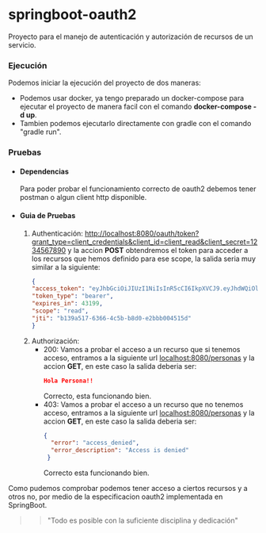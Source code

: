 # springboot-oauth2
Proyecto para el manejo de autenticación y autorización de recursos de un servicio.

### Ejecución
Podemos iniciar la ejecución del proyecto de dos maneras:
- Podemos usar docker, ya tengo preparado un
  docker-compose para ejecutar el proyecto de
  manera facil con el comando **docker-compose -d up**.
- Tambien podemos ejecutarlo directamente con gradle
  con el comando "gradle run".
  
### Pruebas

- #### Dependencias
    Para poder probar el funcionamiento correcto de oauth2
    debemos tener postman o algun client http disponible.

- #### Guia de Pruebas
    1.  Authenticación:
       <http://localhost:8080/oauth/token?grant_type=client_credentials&client_id=client_read&client_secret=1234567890>
       y la accion **POST** obtendremos el token para acceder a los recursos
       que hemos definido para ese scope, la salida seria
       muy similar a la siguiente:
        ```json
        {
        "access_token": "eyJhbGciOiJIUzI1NiIsInR5cCI6IkpXVCJ9.eyJhdWQiOlsic2VydmljZSJdLCJzY29wZSI6WyJyZWFkIl0sImV4cCI6MTYxMTkyNzY2NCwiYXV0aG9yaXRpZXMiOlsiQ0xJRU5UX1JFQUQiXSwianRpIjoiYjEzOWE1MTctNjM2Ni00YzViLWI4ZDAtZTJiYmIwMDQ1MTVkIiwiY2xpZW50X2lkIjoiY2xpZW50X3JlYWQifQ.KiqoFiuIRh8Iz6EjuP64MgKp7H9If7bR-ZALnp7g15M",
        "token_type": "bearer",
        "expires_in": 43199,
        "scope": "read",
        "jti": "b139a517-6366-4c5b-b8d0-e2bbb004515d"
        }
        
        ```
    2. Authorización:
        - 200: Vamos a probar el acceso a un recurso que si
          tenemos acceso, entramos a la siguiente 
          url <localhost:8080/personas> y la accion **GET**,
          en este caso la salida deberia ser:
            ```json
            Hola Persona!!
            ```
          Correcto, esta funcionando bien.
        - 403: Vamos a probar el acceso a un recurso que no
          tenemos acceso, entramos a la siguiente 
          url <localhost:8080/personas> y la accion **GET**,
          en este caso la salida deberia ser:
            ```json
            {
              "error": "access_denied",
              "error_description": "Access is denied"
             }
            ```
          Correcto esta funcionando bien.

Como pudemos comprobar podemos tener acceso a ciertos
recursos y a otros no, por medio de la especificacion oauth2
implementada en SpringBoot.
>> "Todo es posible con la suficiente disciplina y dedicación"